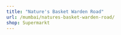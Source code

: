 ```yaml
---
title: "Nature's Basket Warden Road"
url: /mumbai/natures-basket-warden-road/
shop: Supermarkt
---
```

